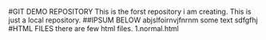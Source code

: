 #GIT DEMO REPOSITORY
This is the forst repository i am creating.
This is just a local repository.
##IPSUM BELOW
abjslfoirnvjfnrnm  some text
sdfgfhj
#HTML FILES
there are few html files.
1.normal.html